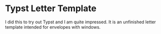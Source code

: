 # Typst Letter Template

I did this to try out Typst and I am quite impressed. It is an unfinished letter
template intended for envelopes with windows.


